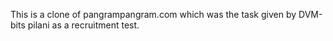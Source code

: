 This is a clone of pangrampangram.com which was the task given by DVM-bits pilani as a recruitment test.
